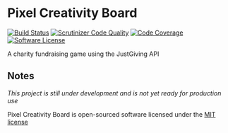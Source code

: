 # Pixel Creativity Board

[![Build Status](https://travis-ci.org/group-hub-uk/PixelCreativityBoard.svg?branch=master)](https://travis-ci.org/group-hub-uk/PixelCreativityBoard)
[![Scrutinizer Code Quality](https://scrutinizer-ci.com/g/group-hub-uk/PixelCreativityBoard/badges/quality-score.png?b=master)](https://scrutinizer-ci.com/g/group-hub-uk/PixelCreativityBoard/?branch=master)
[![Code Coverage](https://scrutinizer-ci.com/g/group-hub-uk/PixelCreativityBoard/badges/coverage.png?b=master)](https://scrutinizer-ci.com/g/group-hub-uk/PixelCreativityBoard/?branch=master)
[![Software License](https://img.shields.io/badge/license-MIT-blue.svg?style=flat-square)](LICENSE)


A charity fundraising game using the JustGiving API

## Notes

*This project is still under development and is not yet ready for production use*

Pixel Creativity Board is open-sourced software licensed under the [MIT license](http://opensource.org/licenses/MIT)